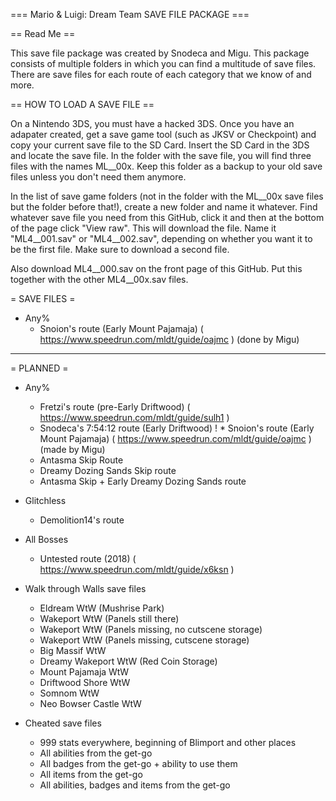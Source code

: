 === Mario & Luigi: Dream Team SAVE FILE PACKAGE ===


== Read Me ==

This save file package was created by Snodeca and Migu. This package consists of multiple folders in which you can find a multitude of save files. There are save files for each route of each category that we know of and more.


== HOW TO LOAD A SAVE FILE ==

On a Nintendo 3DS, you must have a hacked 3DS. Once you have an adapater created, get a save game tool (such as JKSV or Checkpoint) and copy your current save file to the SD Card. Insert the SD Card in the 3DS and locate the save file. In the folder with the save file, you will find three files with the names ML__00x. Keep this folder as a backup to your old save files unless you don't need them anymore.

In the list of save game folders (not in the folder with the ML__00x save files but the folder before that!), create a new folder and name it whatever. Find whatever save file you need from this GitHub, click it and then at the bottom of the page click "View raw". This will download the file. Name it "ML4__001.sav" or "ML4__002.sav", depending on whether you want it to be the first file. Make sure to download a second file.

Also download ML4__000.sav on the front page of this GitHub. Put this together with the other ML4__00x.sav files.


= SAVE FILES =

* Any%
	* Snoion's route (Early Mount Pajamaja) ( https://www.speedrun.com/mldt/guide/oajmc ) (done by Migu)



---------------------------------------



= PLANNED =
* Any%
	* Fretzi's route (pre-Early Driftwood) ( https://www.speedrun.com/mldt/guide/sulh1 )
	* Snodeca's 7:54:12 route (Early Driftwood)
  !	* Snoion's route (Early Mount Pajamaja) ( https://www.speedrun.com/mldt/guide/oajmc ) (made by Migu)
	* Antasma Skip Route
	* Dreamy Dozing Sands Skip route
	* Antasma Skip + Early Dreamy Dozing Sands route

* Glitchless
	* Demolition14's route

* All Bosses
	* Untested route (2018) ( https://www.speedrun.com/mldt/guide/x6ksn )

* Walk through Walls save files
	* Eldream WtW (Mushrise Park)
	* Wakeport WtW (Panels still there)
	* Wakeport WtW (Panels missing, no cutscene storage)
	* Wakeport WtW (Panels missing, cutscene storage)
	* Big Massif WtW
	* Dreamy Wakeport WtW (Red Coin Storage)
	* Mount Pajamaja WtW
	* Driftwood Shore WtW
	* Somnom WtW
	* Neo Bowser Castle WtW

* Cheated save files
	* 999 stats everywhere, beginning of Blimport and other places
	* All abilities from the get-go
	* All badges from the get-go + ability to use them
	* All items from the get-go
	* All abilities, badges and items from the get-go
